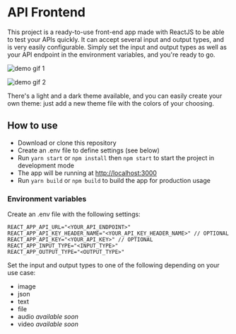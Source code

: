 # API Frontend

This project is a ready-to-use front-end app made with ReactJS to be able to test your APIs quickly.
It can accept several input and output types, and is very easily configurable. Simply set the input and output types as well as your API endpoint in the environment variables, and you're ready to go.

![demo gif 1](https://github.com/Kagigz/api-frontend/tree/master/demo/demo1.gif)

![demo gif 2](https://github.com/Kagigz/api-frontend/tree/master/demo/demo2.gif)

There's a light and a dark theme available, and you can easily create your own theme: just add a new theme file with the colors of your choosing.

## How to use

- Download or clone this repository
- Create an .env file to define settings (see below)
- Run `yarn start` or `npm install` then `npm start` to start the project in development mode
- The app will be running at [http://localhost:3000](http://localhost:3000)
- Run `yarn build` or `npm build` to build the app for production usage

### Environment variables

Create an .env file with the following settings:

```
REACT_APP_API_URL="<YOUR_API_ENDPOINT>"
REACT_APP_API_KEY_HEADER_NAME="<YOUR_API_KEY_HEADER_NAME>" // OPTIONAL
REACT_APP_API_KEY="<YOUR_API_KEY>" // OPTIONAL
REACT_APP_INPUT_TYPE="<INPUT_TYPE>"
REACT_APP_OUTPUT_TYPE="<OUTPUT_TYPE>"
```

Set the input and output types to one of the following depending on your use case:
- image
- json
- text
- file
- audio *available soon*
- video *available soon*
